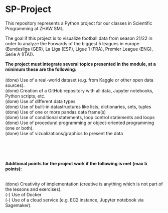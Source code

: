 # SP-Project
This repository represents a Python project for our classes in Scientific Programming at ZHAW SML. 

The goal if this project is to visualize football data from season 21/22 in order to analyze the Forwards of the biggest 5 leagues in europe (Bundesliga (GER), 
La Liga (ESP), Ligue 1 (FRA), Premier League (ENG), Serie A (ITA)).


<b>The project must integrate several topics presented in the module, at a minimum these are the following: <br/><br/></b>
(done) Use of a real-world dataset (e.g. from Kaggle or other open data sources).<br/>
(done) Creation of a GitHub repository with all data, Jupyter notebooks, Python scripts, etc.<br/>
(done) Use of different data types<br/>
(done) Use of built-in datastructures like lists, dictionaries, sets, tuples<br/>
(done) Use of one or more pandas data frame(s)<br/>
(done) Use of conditional statements, loop control statements and loops<br/>
(done) Use of procedural programming or object-oriented programming (one or both).<br/>
(done) Use of vizualizations/graphics to present the data<br/>

<br/><br/><br/>


<b>Additional points for the project work if the following is met (max 5 points):</b><br/><br/>

(done) Creativity of implementation (creative is anything which is not part of the lessons and exercises).<br/>
(-) Use of Docker<br/>
(-) Use of a cloud service (e.g. EC2 instance, Jupyter notebook via Sagemaker).<br/>
